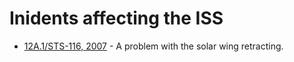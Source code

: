# Inidents affecting the ISS

* [12A.1/STS-116, 2007](https://www.nasa.gov/mission_pages/shuttle/shuttlemissions/archives/sts-116.html) - A problem with the solar wing retracting.
